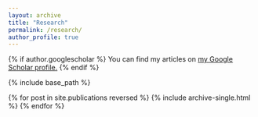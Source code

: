 ```yaml
---
layout: archive
title: "Research"
permalink: /research/
author_profile: true
---
```


{% if author.googlescholar %}
  You can find my articles on <u><a href="{{https://scholar.google.com/citations?user=YyatADcAAAAJ&hl=en}}">my Google Scholar profile</a>.</u>
{% endif %}

{% include base_path %}

{% for post in site.publications reversed %}
  {% include archive-single.html %}
{% endfor %}
